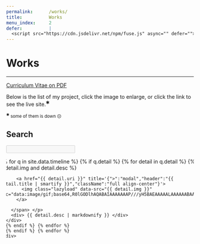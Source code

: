 ```yaml
---
permalink:      /works/
title:          Works
menu_index:     2
defer:          |
  <script src="https://cdn.jsdelivr.net/npm/fuse.js" async="" defer=""></script>
---
```


# Works[](# '{">":"find","tag":"main","className":"blue align-center"}')

---

[Curriculum Vitae on PDF](https://gunawan.wijaya.cc/assets/docs/gunawan.wijaya.pdf)

Below is the list of my project, click the image to enlarge, or click the link to see the live site.<sup>✱</sup>

<small><sup>✱</sup> some of them is down ☹</small>

<div class="card white no-print">
  <h2>Search</h2>
  <p><input id="omnibox" type="search" disabled="disabled"/></p>
</div>

<div style="overflow:hidden;">
  <div class="work-list align-left" style="margin:0 -16px;margin-bottom:-20px;">
    <div class="row x_nowrap" style="padding-bottom:20px;">
      {% for q in site.data.timeline %} {% if q.detail %}
      {% for detail in q.detail %} {% if detail.img and detail.desc %}
      <div class="col-sm-1 col-md-1-2 work" data-id="{{ detail.uri }}">
        <p> <span class="ratio ratio-16-9 {{ detail.live }}">

          <a href="{{ detail.uri }}" title='{">":"modal","header":"{{ detail.title | smartify }}","className":"full align-center"}'>
            <img class="lazyload" data-src="{{ detail.img }}" src="data:image/gif;base64,R0lGODlhAQABAIAAAAAAAP///yH5BAEAAAAALAAAAAABAAEAAAIBRAA7">
          </a>

        </span> </p>
        <div> {{ detail.desc | markdownify }} </div>
      </div>
      {% endif %} {% endfor %}
      {% endif %} {% endfor %}
    </div>
  </div>
</div>

---

<script>
afterLib.push(function(){
  var id=all('[data-id]'),i=id.length;while(i--){id[i].id='X-'+md5(id[i].dataset.id);delete id[i].dataset.id}
  fetch('https://gunawan.wijaya.cc/api/timeline.json')
  .then(function(e){return(e.text()||e);})
  .then(function(e){
    var list = (JSON.parse(e)),
        details = [],
        ob = one('#omnibox');
    list.map(function(list){ list.detail && list.detail.map(function(detail){ detail.img && details.push(detail); }); });
    ob.removeAttribute('disabled');
    on(ob, 'input propertychange change', function(e) {
      if (window.Fuse && this.value.length) {
        var res = (new Fuse(details, {
          shouldSort: true,
          threshold: 0.2,
          location: 0,
          distance: 4000,
          maxPatternLength: 32,
          minMatchCharLength: 1,
          keys: [
            { weight: 0.7, name: 'title' },
            { weight: 0.6, name: 'desc' },
            { weight: 0.5, name: 'uri' },
            { weight: 0.4, name: 'live' },
          ]
        }).search(this.value)), i = res.length;
        addClass(all('.work-list .work[id]'),'col-sm-0 col-md-0');
        while (i--) { removeClass(one('#X-'+md5(res[i].uri)),'col-sm-0 col-md-0'); }
      } else { removeClass(all('.work-list .work[id]'),'col-sm-0 col-md-0'); }
    }); /*= omnibox changed =*/
  });
});
</script>
